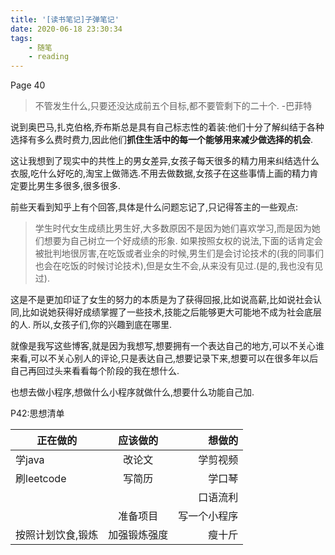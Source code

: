 ```yaml
---
title: '[读书笔记]子弹笔记'
date: 2020-06-18 23:30:34
tags:
	- 随笔
	- reading
---
```


Page 40
>不管发生什么,只要还没达成前五个目标,都不要管剩下的二十个.
>-巴菲特

<!--more-->

说到奥巴马,扎克伯格,乔布斯总是具有自己标志性的着装:他们十分了解纠结于各种选择有多么费时费力,因此他们**抓住生活中的每一个能够用来减少做选择的机会**.

这让我想到了现实中的共性上的男女差异,女孩子每天很多的精力用来纠结选什么衣服,吃什么好吃的,淘宝上做筛选.不用去做数据,女孩子在这些事情上画的精力肯定要比男生多很多,很多很多.

前些天看到知乎上有个回答,具体是什么问题忘记了,只记得答主的一些观点:
>学生时代女生成绩比男生好,大多数原因不是因为她们喜欢学习,而是因为她们想要为自己树立一个好成绩的形象. 
>如果按照女权的说法,下面的话肯定会被批判地很厉害,在吃饭或者业余的时候,男生们是会讨论技术的(我的同事们也会在吃饭的时候讨论技术),但是女生不会,从来没有见过.(是的,我也没有见过).

这是不是更加印证了女生的努力的本质是为了获得回报,比如说高薪,比如说社会认同,比如说她获得好成绩掌握了一些技术,技能之后能够更大可能地不成为社会底层的人.
所以,女孩子们,你的兴趣到底在哪里.

就像是我写这些博客,就是因为我想写,想要拥有一个表达自己的地方,可以不关心谁来看,可以不关心别人的评论,只是表达自己,想要记录下来,想要可以在很多年以后自己再回过头来看看每个阶段的我在想什么.

也想去做小程序,想做什么小程序就做什么,想要什么功能自己加.

P42:思想清单

| 正在做的          |   应该做的   |       想做的 |
| ----------------- | :----------: | -----------: |
| 学java            |    改论文    |     学剪视频 |
| 刷leetcode        |    写简历    |       学口琴 |
|                   |              |     口语流利 |
|                   |   准备项目   | 写一个小程序 |
| 按照计划饮食,锻炼 | 加强锻炼强度 |       瘦十斤 |